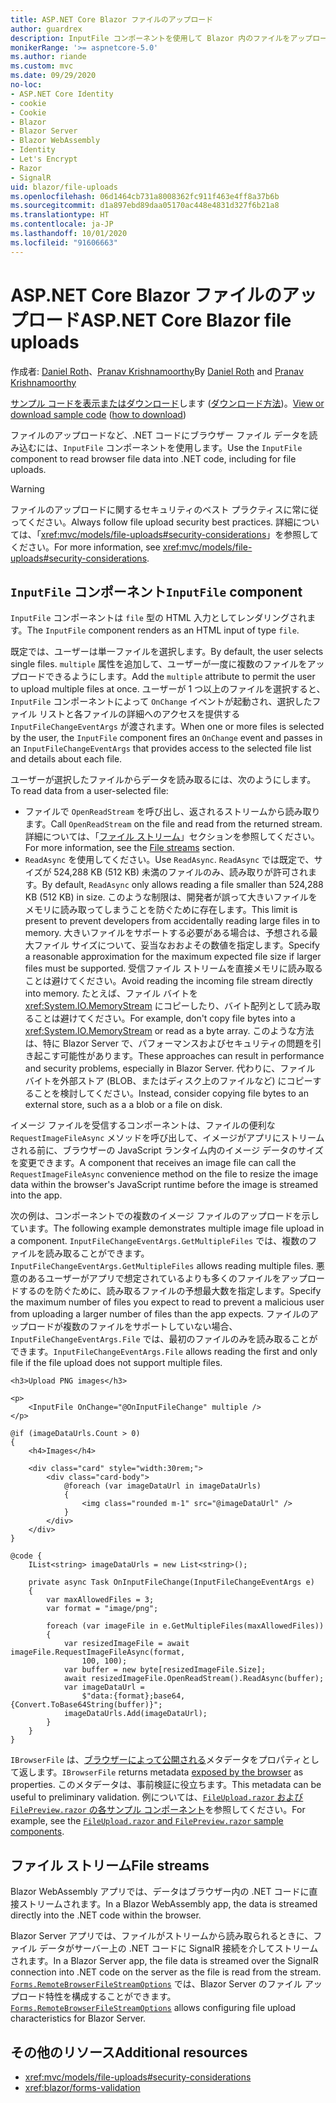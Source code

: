```yaml
---
title: ASP.NET Core Blazor ファイルのアップロード
author: guardrex
description: InputFile コンポーネントを使用して Blazor 内のファイルをアップロードする方法について説明します。
monikerRange: '>= aspnetcore-5.0'
ms.author: riande
ms.custom: mvc
ms.date: 09/29/2020
no-loc:
- ASP.NET Core Identity
- cookie
- Cookie
- Blazor
- Blazor Server
- Blazor WebAssembly
- Identity
- Let's Encrypt
- Razor
- SignalR
uid: blazor/file-uploads
ms.openlocfilehash: 06d1464cb731a8008362fc911f463e4ff8a37b6b
ms.sourcegitcommit: d1a897ebd89daa05170ac448e4831d327f6b21a8
ms.translationtype: HT
ms.contentlocale: ja-JP
ms.lasthandoff: 10/01/2020
ms.locfileid: "91606663"
---
```

# <a name="aspnet-core-no-locblazor-file-uploads"></a><span data-ttu-id="8fd04-103">ASP.NET Core Blazor ファイルのアップロード</span><span class="sxs-lookup"><span data-stu-id="8fd04-103">ASP.NET Core Blazor file uploads</span></span>

<span data-ttu-id="8fd04-104">作成者: [Daniel Roth](https://github.com/danroth27)、[Pranav Krishnamoorthy](https://github.com/pranavkm)</span><span class="sxs-lookup"><span data-stu-id="8fd04-104">By [Daniel Roth](https://github.com/danroth27) and [Pranav Krishnamoorthy](https://github.com/pranavkm)</span></span>

<span data-ttu-id="8fd04-105">[サンプル コードを表示またはダウンロード](https://github.com/dotnet/AspNetCore.Docs/tree/master/aspnetcore/blazor/file-uploads/samples/)します ([ダウンロード方法](xref:index#how-to-download-a-sample))。</span><span class="sxs-lookup"><span data-stu-id="8fd04-105">[View or download sample code](https://github.com/dotnet/AspNetCore.Docs/tree/master/aspnetcore/blazor/file-uploads/samples/) ([how to download](xref:index#how-to-download-a-sample))</span></span>

<span data-ttu-id="8fd04-106">ファイルのアップロードなど、.NET コードにブラウザー ファイル データを読み込むには、`InputFile` コンポーネントを使用します。</span><span class="sxs-lookup"><span data-stu-id="8fd04-106">Use the `InputFile` component to read browser file data into .NET code, including for file uploads.</span></span>

> [!WARNING]
> <span data-ttu-id="8fd04-107">ファイルのアップロードに関するセキュリティのベスト プラクティスに常に従ってください。</span><span class="sxs-lookup"><span data-stu-id="8fd04-107">Always follow file upload security best practices.</span></span> <span data-ttu-id="8fd04-108">詳細については、「<xref:mvc/models/file-uploads#security-considerations>」を参照してください。</span><span class="sxs-lookup"><span data-stu-id="8fd04-108">For more information, see <xref:mvc/models/file-uploads#security-considerations>.</span></span>

## <a name="inputfile-component"></a><span data-ttu-id="8fd04-109">`InputFile` コンポーネント</span><span class="sxs-lookup"><span data-stu-id="8fd04-109">`InputFile` component</span></span>

<span data-ttu-id="8fd04-110">`InputFile` コンポーネントは `file` 型の HTML 入力としてレンダリングされます。</span><span class="sxs-lookup"><span data-stu-id="8fd04-110">The `InputFile` component renders as an HTML input of type `file`.</span></span>

<span data-ttu-id="8fd04-111">既定では、ユーザーは単一ファイルを選択します。</span><span class="sxs-lookup"><span data-stu-id="8fd04-111">By default, the user selects single files.</span></span> <span data-ttu-id="8fd04-112">`multiple` 属性を追加して、ユーザーが一度に複数のファイルをアップロードできるようにします。</span><span class="sxs-lookup"><span data-stu-id="8fd04-112">Add the `multiple` attribute to permit the user to upload multiple files at once.</span></span> <span data-ttu-id="8fd04-113">ユーザーが 1 つ以上のファイルを選択すると、`InputFile` コンポーネントによって `OnChange` イベントが起動され、選択したファイル リストと各ファイルの詳細へのアクセスを提供する `InputFileChangeEventArgs` が渡されます。</span><span class="sxs-lookup"><span data-stu-id="8fd04-113">When one or more files is selected by the user, the `InputFile` component fires an `OnChange` event and passes in an `InputFileChangeEventArgs` that provides access to the selected file list and details about each file.</span></span>

<span data-ttu-id="8fd04-114">ユーザーが選択したファイルからデータを読み取るには、次のようにします。</span><span class="sxs-lookup"><span data-stu-id="8fd04-114">To read data from a user-selected file:</span></span>

* <span data-ttu-id="8fd04-115">ファイルで `OpenReadStream` を呼び出し、返されるストリームから読み取ります。</span><span class="sxs-lookup"><span data-stu-id="8fd04-115">Call `OpenReadStream` on the file and read from the returned stream.</span></span> <span data-ttu-id="8fd04-116">詳細については、「[ファイル ストリーム](#file-streams)」セクションを参照してください。</span><span class="sxs-lookup"><span data-stu-id="8fd04-116">For more information, see the [File streams](#file-streams) section.</span></span>
* <span data-ttu-id="8fd04-117">`ReadAsync` を使用してください。</span><span class="sxs-lookup"><span data-stu-id="8fd04-117">Use `ReadAsync`.</span></span> <span data-ttu-id="8fd04-118">`ReadAsync` では既定で、サイズが 524,288 KB (512 KB) 未満のファイルのみ、読み取りが許可されます。</span><span class="sxs-lookup"><span data-stu-id="8fd04-118">By default, `ReadAsync` only allows reading a file smaller than 524,288 KB (512 KB) in size.</span></span> <span data-ttu-id="8fd04-119">このような制限は、開発者が誤って大きいファイルをメモリに読み取ってしまうことを防ぐために存在します。</span><span class="sxs-lookup"><span data-stu-id="8fd04-119">This limit is present to prevent developers from accidentally reading large files in to memory.</span></span> <span data-ttu-id="8fd04-120">大きいファイルをサポートする必要がある場合は、予想される最大ファイル サイズについて、妥当なおおよその数値を指定します。</span><span class="sxs-lookup"><span data-stu-id="8fd04-120">Specify a reasonable approximation for the maximum expected file size if larger files must be supported.</span></span> <span data-ttu-id="8fd04-121">受信ファイル ストリームを直接メモリに読み取ることは避けてください。</span><span class="sxs-lookup"><span data-stu-id="8fd04-121">Avoid reading the incoming file stream directly into memory.</span></span> <span data-ttu-id="8fd04-122">たとえば、ファイル バイトを <xref:System.IO.MemoryStream> にコピーしたり、バイト配列として読み取ることは避けてください。</span><span class="sxs-lookup"><span data-stu-id="8fd04-122">For example, don't copy file bytes into a <xref:System.IO.MemoryStream> or read as a byte array.</span></span> <span data-ttu-id="8fd04-123">このような方法は、特に Blazor Server で、パフォーマンスおよびセキュリティの問題を引き起こす可能性があります。</span><span class="sxs-lookup"><span data-stu-id="8fd04-123">These approaches can result in performance and security problems, especially in Blazor Server.</span></span> <span data-ttu-id="8fd04-124">代わりに、ファイル バイトを外部ストア (BLOB、またはディスク上のファイルなど) にコピーすることを検討してください。</span><span class="sxs-lookup"><span data-stu-id="8fd04-124">Instead, consider copying file bytes to an external store, such as a a blob or a file on disk.</span></span>

<span data-ttu-id="8fd04-125">イメージ ファイルを受信するコンポーネントは、ファイルの便利な `RequestImageFileAsync` メソッドを呼び出して、イメージがアプリにストリームされる前に、ブラウザーの JavaScript ランタイム内のイメージ データのサイズを変更できます。</span><span class="sxs-lookup"><span data-stu-id="8fd04-125">A component that receives an image file can call the `RequestImageFileAsync` convenience method on the file to resize the image data within the browser's JavaScript runtime before the image is streamed into the app.</span></span>

<span data-ttu-id="8fd04-126">次の例は、コンポーネントでの複数のイメージ ファイルのアップロードを示しています。</span><span class="sxs-lookup"><span data-stu-id="8fd04-126">The following example demonstrates multiple image file upload in a component.</span></span> <span data-ttu-id="8fd04-127">`InputFileChangeEventArgs.GetMultipleFiles` では、複数のファイルを読み取ることができます。</span><span class="sxs-lookup"><span data-stu-id="8fd04-127">`InputFileChangeEventArgs.GetMultipleFiles` allows reading multiple files.</span></span> <span data-ttu-id="8fd04-128">悪意のあるユーザーがアプリで想定されているよりも多くのファイルをアップロードするのを防ぐために、読み取るファイルの予想最大数を指定します。</span><span class="sxs-lookup"><span data-stu-id="8fd04-128">Specify the maximum number of files you expect to read to prevent a malicious user from uploading a larger number of files than the app expects.</span></span> <span data-ttu-id="8fd04-129">ファイルのアップロードが複数のファイルをサポートしていない場合、`InputFileChangeEventArgs.File` では、最初のファイルのみを読み取ることができます。</span><span class="sxs-lookup"><span data-stu-id="8fd04-129">`InputFileChangeEventArgs.File` allows reading the first and only file if the file upload does not support multiple files.</span></span>

```razor
<h3>Upload PNG images</h3>

<p>
    <InputFile OnChange="@OnInputFileChange" multiple />
</p>

@if (imageDataUrls.Count > 0)
{
    <h4>Images</h4>

    <div class="card" style="width:30rem;">
        <div class="card-body">
            @foreach (var imageDataUrl in imageDataUrls)
            {
                <img class="rounded m-1" src="@imageDataUrl" />
            }
        </div>
    </div>
}

@code {
    IList<string> imageDataUrls = new List<string>();

    private async Task OnInputFileChange(InputFileChangeEventArgs e)
    {
        var maxAllowedFiles = 3;
        var format = "image/png";

        foreach (var imageFile in e.GetMultipleFiles(maxAllowedFiles))
        {
            var resizedImageFile = await imageFile.RequestImageFileAsync(format, 
                100, 100);
            var buffer = new byte[resizedImageFile.Size];
            await resizedImageFile.OpenReadStream().ReadAsync(buffer);
            var imageDataUrl = 
                $"data:{format};base64,{Convert.ToBase64String(buffer)}";
            imageDataUrls.Add(imageDataUrl);
        }
    }
}
```

<span data-ttu-id="8fd04-130">`IBrowserFile` は、[ブラウザーによって公開される](https://developer.mozilla.org/docs/Web/API/File#Instance_properties)メタデータをプロパティとして返します。</span><span class="sxs-lookup"><span data-stu-id="8fd04-130">`IBrowserFile` returns metadata [exposed by the browser](https://developer.mozilla.org/docs/Web/API/File#Instance_properties) as properties.</span></span> <span data-ttu-id="8fd04-131">このメタデータは、事前検証に役立ちます。</span><span class="sxs-lookup"><span data-stu-id="8fd04-131">This metadata can be useful to preliminary validation.</span></span> <span data-ttu-id="8fd04-132">例については、[`FileUpload.razor` および `FilePreview.razor` の各サンプル コンポーネント](https://github.com/dotnet/AspNetCore.Docs/tree/master/aspnetcore/blazor/file-uploads/samples/)を参照してください。</span><span class="sxs-lookup"><span data-stu-id="8fd04-132">For example, see the [`FileUpload.razor` and `FilePreview.razor` sample components](https://github.com/dotnet/AspNetCore.Docs/tree/master/aspnetcore/blazor/file-uploads/samples/).</span></span>

## <a name="file-streams"></a><span data-ttu-id="8fd04-133">ファイル ストリーム</span><span class="sxs-lookup"><span data-stu-id="8fd04-133">File streams</span></span>

<span data-ttu-id="8fd04-134">Blazor WebAssembly アプリでは、データはブラウザー内の .NET コードに直接ストリームされます。</span><span class="sxs-lookup"><span data-stu-id="8fd04-134">In a Blazor WebAssembly app, the data is streamed directly into the .NET code within the browser.</span></span>

<span data-ttu-id="8fd04-135">Blazor Server アプリでは、ファイルがストリームから読み取られるときに、ファイル データがサーバー上の .NET コードに SignalR 接続を介してストリームされます。</span><span class="sxs-lookup"><span data-stu-id="8fd04-135">In a Blazor Server app, the file data is streamed over the SignalR connection into .NET code on the server as the file is read from the stream.</span></span> <span data-ttu-id="8fd04-136">[`Forms.RemoteBrowserFileStreamOptions`](https://github.com/dotnet/aspnetcore/blob/master/src/Components/Web/src/Forms/InputFile/RemoteBrowserFileStreamOptions.cs) では、Blazor Server のファイル アップロード特性を構成することができます。</span><span class="sxs-lookup"><span data-stu-id="8fd04-136">[`Forms.RemoteBrowserFileStreamOptions`](https://github.com/dotnet/aspnetcore/blob/master/src/Components/Web/src/Forms/InputFile/RemoteBrowserFileStreamOptions.cs) allows configuring file upload characteristics for Blazor Server.</span></span>

## <a name="additional-resources"></a><span data-ttu-id="8fd04-137">その他のリソース</span><span class="sxs-lookup"><span data-stu-id="8fd04-137">Additional resources</span></span>

* <xref:mvc/models/file-uploads#security-considerations>
* <xref:blazor/forms-validation>
